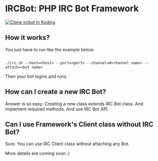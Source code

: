 # IRCBot: PHP IRC Bot Framework

[![Clone ircbot in Koding](http://kbutton.org/clone.png?v1380117432582)](http://kbutton.org/f/ircbot)


## How it works?

You just have to run like the example below:

<code>
./irc.sh --host=&lt;host&gt; --port=&lt;port&gt; --channel=#&lt;channel name&gt; --attach=&lt;bot name&gt;
</code>

Then your bot logins and runs.

## How can I create a new IRC Bot?

Answer is so easy: Creating a new class extends IRC Bot class. And implement required methods.
And use IRC Bot API.

## Can I use Framework's Client class without IRC Bot?

Sure. You can use IRC Client class without attaching any Bot.

More details are coming soon :)